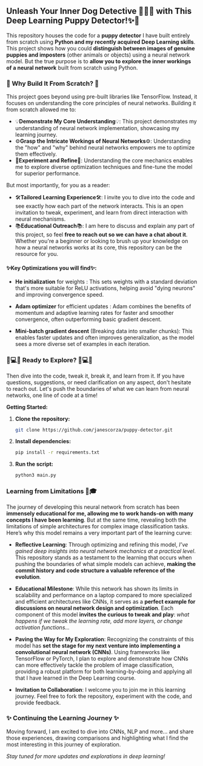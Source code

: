 ## Unleash Your Inner Dog Detective 🐶🕵️‍♂️ with This Deep Learning Puppy Detector!✨🐾

This repository houses the code for a **puppy detector** I have built entirely from scratch using **Python and my recently acquired Deep Learning skills**. This project shows how you could **distinguish between images of genuine puppies and imposters** (other animals or objects) using a neural network model. But the true purpose is to **allow you to explore the inner workings of a neural network** built from scratch using Python.

### 🤔 Why Build It From Scratch? 🤔

This project goes beyond using pre-built libraries like TensorFlow. Instead, it focuses on understanding the core principles of neural networks. Building it from scratch allowed me to:

* 💡**Demonstrate My Core Understanding**💡: This project demonstrates my understanding of neural network implementation, showcasing my learning journey.
* ⚙️**Grasp the Intricate Workings of Neural Networks**⚙️: Understanding the "how" and "why" behind neural networks empowers me to optimize them effectively.
* 🔨**Experiment and Refine**🔨: Understanding the core mechanics enables me to explore diverse optimization techniques and fine-tune the model for superior performance.

But most importantly, for you as a reader:
* 🛠**Tailored Learning Experience**🛠: I invite you to dive into the code and see exactly how each part of the network interacts. This is an open invitation to tweak, experiment, and learn from direct interaction with neural mechanisms.
* 📚**Educational Outreach**📚: I am here to discuss and explain any part of this project, so feel **free to reach out so we can have a chat about it**. Whether you're a beginner or looking to brush up your knowledge on how a neural networks works at its core, this repository can be the resource for you.

#### ✨Key Optimizations you will find✨:

* **He initialization** for weights : This sets weights with a standard deviation that's more suitable for ReLU activations, helping avoid "dying neurons" and improving convergence speed.

* **Adam optimizer** for efficient updates : Adam combines the benefits of momentum and adaptive learning rates for faster and smoother convergence, often outperforming basic gradient descent.

* **Mini-batch gradient descent** (Breaking data into smaller chunks): This enables faster updates and often improves generalization, as the model sees a more diverse set of examples in each iteration.

### 🐶💻🚀 Ready to Explore? 🐶💻🚀
Then dive into the code, tweak it, break it, and learn from it. If you have questions, suggestions, or need clarification on any aspect, don't hesitate to reach out. Let's push the boundaries of what we can learn from neural networks, one line of code at a time!

**Getting Started:**

1. **Clone the repository:**
   ```bash
   git clone https://github.com/janescorza/puppy-detector.git
   ```
2. **Install dependencies:**
   ```bash
   pip install -r requirements.txt
   ```
3. **Run the script:**
   ```bash
   python3 main.py
   ```

### **Learning from Limitations 🚧🎓**

The journey of developing this neural network from scratch has been **immensely educational for me, allowing me to work hands-on with many concepts I have been learning**. But at the same time, revealing both the limitations of simple architectures for complex image classification tasks. Here’s why this model remains a very important part of the learning curve:

* **Reflective Learning**: Through optimizing and refining this model, *I’ve gained deep insights into neural network mechanics at a practical level*. This repository stands as a testament to the learning that occurs when pushing the boundaries of what simple models can achieve, **making the commit history and code structure a valuable reference of the evolution**.

* **Educational Milestone**: While this network has shown its limits in scalability and performance on a laptop compared to more specialized and efficient architectures like CNNs, it serves as a **perfect example for discussions on neural network design and optimization**. Each component of this model **invites the curious to tweak and play**: *what happens if we tweak the learning rate, add more layers, or change activation functions...*

* **Paving the Way for My Exploration**: Recognizing the constraints of this model has **set the stage for my next venture into implementing a convolutional neural network (CNNs)**. Using frameworks like TensorFlow or PyTorch, I plan to explore and demonstrate how CNNs can more effectively tackle the problem of image classification, providing a robust platform for both learning-by-doing and applying all that I have learned in the Deep Learning course.

* **Invitation to Collaboration**: I welcome you to join me in this learning journey. Feel free to fork the repository, experiment with the code, and provide feedback. 


### ✨ Continuing the Learning Journey ✨
Moving forward, I am excited to dive into CNNs, NLP and more... and share those experiences, drawing comparisons and highlighting what I find the most interesting in this journey of exploration. 

*Stay tuned for more updates and explorations in deep learning!*